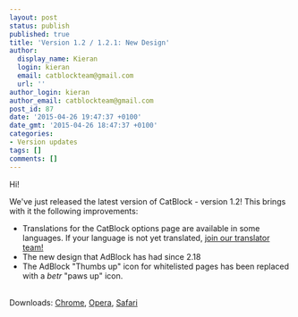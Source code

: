 ```yaml
---
layout: post
status: publish
published: true
title: 'Version 1.2 / 1.2.1: New Design'
author:
  display_name: Kieran
  login: kieran
  email: catblockteam@gmail.com
  url: ''
author_login: kieran
author_email: catblockteam@gmail.com
post_id: 87
date: '2015-04-26 19:47:37 +0100'
date_gmt: '2015-04-26 18:47:37 +0100'
categories:
- Version updates
tags: []
comments: []
---
```


Hi!

We've just released the latest version of CatBlock - version 1.2! This brings with it the following improvements:
<ul>
<li>Translations for the CatBlock options page are available in some languages. If your language is not yet translated, <a href="https://github.com/CatBlock/catblock/wiki/Translators">join our translator team!</a></li>
<li>The new design that AdBlock has had since 2.18</li>
<li>The AdBlock "Thumbs up" icon for whitelisted pages has been replaced with a <em>betr</em> "paws up" icon.</li><br />
</ul>
<!--more-->
<p>Downloads: <a href="/chrome">Chrome</a>, <a href="/opera">Opera</a>, <a href="https://sourceforge.net/projects/catblock/files/v1.2/CatBlock-1.2-Safari.safariextz/download">Safari</a></p>
